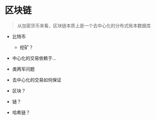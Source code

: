 # 区块链

> 从加密货币来看，区块链本质上是一个去中心化的分布式账本数据库

* 比特币
    * 挖矿？
* 中心化的交易依赖于...
* 类两军问题
* 去中心化的交易如何保证

* 区块？
* 链？
* 哈希链？